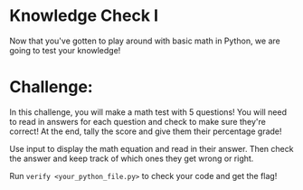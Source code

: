 # Knowledge Check I

Now that you've gotten to play around with basic math in Python, we are going to test your knowledge!

# Challenge:

In this challenge, you will make a math test with 5 questions! You will need to read in answers for each question and check to make sure they're correct! At the end, tally the score and give them their percentage grade!

Use input to display the math equation and read in their answer. Then check the answer and keep track of which ones they get wrong or right.

Run `verify <your_python_file.py>` to check your code and get the flag!
